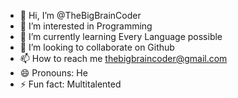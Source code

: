 - 👋 Hi, I’m @TheBigBrainCoder
- 👀 I’m interested in Programming
- 🌱 I’m currently learning Every Language possible
- 💞️ I’m looking to collaborate on Github
- 📫 How to reach me thebigbraincoder@gmail.com
- 😄 Pronouns: He
- ⚡ Fun fact: Multitalented

<!---
TheBigBrainCoder/TheBigBrainCoder is a ✨ special ✨ repository because its `README.md` (this file) appears on your GitHub profile.
You can click the Preview link to take a look at your changes.
--->
